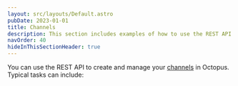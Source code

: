 ```yaml
---
layout: src/layouts/Default.astro
pubDate: 2023-01-01
title: Channels
description: This section includes examples of how to use the REST API to create and manage channels in Octopus.
navOrder: 40
hideInThisSectionHeader: true
---
```


You can use the REST API to create and manage your [channels](/docs/releases/channels/index.md) in Octopus. Typical tasks can include:
